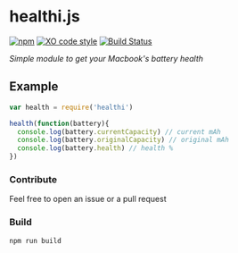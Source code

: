 # healthi.js

[![npm](https://img.shields.io/npm/dt/healthi.svg)](https://www.npmjs.com/package/healthi)
[![XO code style](https://img.shields.io/badge/code_style-XO-5ed9c7.svg)](https://github.com/sindresorhus/xo)
[![Build Status](https://travis-ci.org/pablopunk/healthi.js.svg?branch=master)](https://travis-ci.org/pablopunk/healthi.js)


*Simple module to get your Macbook's battery health*

## Example

```javascript
var health = require('healthi')

health(function(battery){
  console.log(battery.currentCapacity) // current mAh
  console.log(battery.originalCapacity) // original mAh
  console.log(battery.health) // health %
})
```

### Contribute

Feel free to open an issue or a pull request

### Build

```shell
npm run build
```
